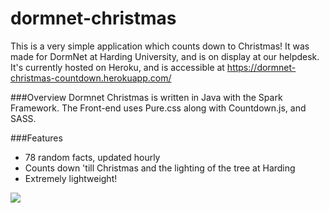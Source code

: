# dormnet-christmas
This is a very simple application which counts down to Christmas! It was made for DormNet at Harding University, and is on display at our helpdesk. It's currently hosted on Heroku, and is accessible at https://dormnet-christmas-countdown.herokuapp.com/


###Overview
Dormnet Christmas is written in Java with the Spark Framework. The Front-end uses Pure.css along with Countdown.js, and SASS.

###Features
 * 78 random facts, updated hourly
 * Counts down 'till Christmas and the lighting of the tree at Harding
 * Extremely lightweight!
 
<img src="http://i.imgur.com/kTyTPMZ.jpg">
